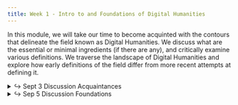```yaml
---
title: Week 1 - Intro to and Foundations of Digital Humanities
---
```


In this module, we will take our time to become acquinted with the contours that delineate the field known as Digital Humanities. We discuss what are the essential or minimal ingredients (if there are any), and critically examine various definitions. We traverse the landscape of Digital Humanities and explore how early definitions of the field differ from more recent attempts at defining it.

<details>
  <summary class="session-summary">
    <span class="arrow">↪</span>
    <span class="date-label">Sept 3</span>
    <span class="label label-blue">Discussion</span>
    <span class="session-title">Acquaintances</span>
  </summary>
    <div markdown="1">

- [Slides](https://docs.google.com/presentation/d/1-TY9sIvIBAybn3c09xPo03Rf5Hw_qqVJBY2Xtwt3IeU/edit?usp=sharing)

</div>
  </details>

<details>
  <summary class="session-summary">
    <span class="arrow">↪</span>
    <span class="date-label">Sep 5</span>
    <span class="label label-blue">Discussion</span>
    <span class="session-title">Foundations</span>
  </summary>
  <div markdown="1">

- [Slides]([_coming soon!_](https://app.perusall.com/courses/intro-to-digital-humanities-fall-2024/ramsay_2014_the-hermeneutics-of-screwing-around-or-what-you-dowith-a-million-books))
- Pre-Class Reflection:
  - [Examine this website](https://whatisdigitalhumanities.com/), hit the _New Quote_-button a few times, and read the definition that appears. Some guiding questions:
    - How do the definitions you encounter vary each time you refresh the page? What does this diversity tell you about the nature of Digital Humanities as a field? What are the commonalities between the definitions? What are the differences? Consider the role technology plays in these definitions. Is it merely a tool, or does it fundamentally reshape the humanities?
  <!-- - [Liu, Alan. “Imagining the New Media Encounter.”](https://app.perusall.com/courses/intro-to-digital-humanities-fall-2024/liu-imagining-the-new-media-encounter-2013-645959331) In _A Companion to Digital Literary Studies_, edited by Ray Siemens and Susan Schreibman, pp. 1–25. Wiley, 2013.-->
  - [Burdick, A., Drucker J., Lunenfeld P. et al., “I. Humanities to Digital Humanities.”](https://app.perusall.com/courses/intro-to-digital-humanities-fall-2024/burdick-et-al-2012-i-humanities-to-digital-humanities-974368854) _Digital_Humanities_, MIT Press, 2012, pp. 3–26.
  - [Kirschenbaum, Matthew. 2012. "What Is Digital Humanities and What’s It Doing in English Departments?"](https://app.perusall.com/courses/intro-to-digital-humanities-fall-2024/kirschenbaum-what-is-digital-humanities-and-what-s-it-doing-in-english-departments-2012) In _Debates in the Digital Humanities_, 3–11. University of Minnesota Press.
  - **Post your reflection in the** <a href="https://introtodh-fall2024.slack.com/archives/C07JYA7QTM0" style="color: #ee6374;">**#reflections** </a>**channel on Slack** <a style="color: #ee6374;">**no later than 11:59PM on the day before our class.**</a>

</div>
</details>
